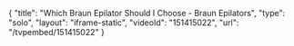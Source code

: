 {
    "title": "Which Braun Epilator Should I Choose - Braun Epilators",
    "type": "solo",
    "layout": "iframe-static",
    "videoId": "151415022",
    "url": "\/tvpembed\/151415022"
}
